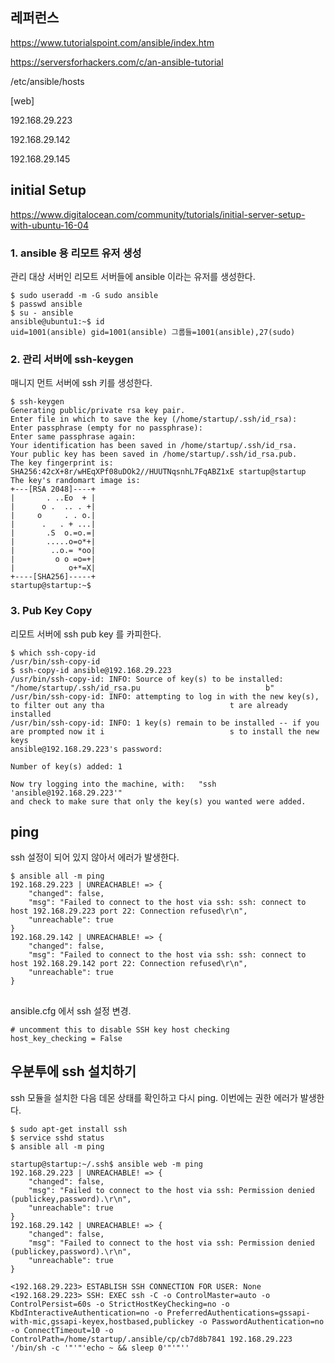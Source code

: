 ## 레퍼런스 ##

https://www.tutorialspoint.com/ansible/index.htm

https://serversforhackers.com/c/an-ansible-tutorial


/etc/ansible/hosts

[web]

192.168.29.223

192.168.29.142

192.168.29.145

## initial Setup ##

https://www.digitalocean.com/community/tutorials/initial-server-setup-with-ubuntu-16-04


### 1. ansible 용 리모트 유저 생성 ###

관리 대상 서버인 리모트 서버들에 ansible 이라는 유저를 생성한다. 

```
$ sudo useradd -m -G sudo ansible
$ passwd ansible
$ su - ansible
ansible@ubuntu1:~$ id
uid=1001(ansible) gid=1001(ansible) 그룹들=1001(ansible),27(sudo)
```


### 2. 관리 서버에 ssh-keygen ###

매니지 먼트 서버에 ssh 키를 생성한다. 
```
$ ssh-keygen
Generating public/private rsa key pair.
Enter file in which to save the key (/home/startup/.ssh/id_rsa):
Enter passphrase (empty for no passphrase):
Enter same passphrase again:
Your identification has been saved in /home/startup/.ssh/id_rsa.
Your public key has been saved in /home/startup/.ssh/id_rsa.pub.
The key fingerprint is:
SHA256:42cX+8r/wHEqXPf08uDOk2//HUUTNqsnhL7FqABZ1xE startup@startup
The key's randomart image is:
+---[RSA 2048]----+
|       . ..Eo  + |
|      o .  .. . +|
|     o     . . o.|
|      .   . + ...|
|       .S  o.=o.=|
|       .....o=o*+|
|        ..o.= *oo|
|         o o =o=+|
|            o+*=X|
+----[SHA256]-----+
startup@startup:~$

```

### 3. Pub Key Copy ###

리모트 서버에 ssh pub key 를 카피한다. 
```
$ which ssh-copy-id
/usr/bin/ssh-copy-id
$ ssh-copy-id ansible@192.168.29.223
/usr/bin/ssh-copy-id: INFO: Source of key(s) to be installed: "/home/startup/.ssh/id_rsa.pu                            b"
/usr/bin/ssh-copy-id: INFO: attempting to log in with the new key(s), to filter out any tha                            t are already installed
/usr/bin/ssh-copy-id: INFO: 1 key(s) remain to be installed -- if you are prompted now it i                            s to install the new keys
ansible@192.168.29.223's password:

Number of key(s) added: 1

Now try logging into the machine, with:   "ssh 'ansible@192.168.29.223'"
and check to make sure that only the key(s) you wanted were added.
```


## ping ##

ssh 설정이 되어 있지 않아서 에러가 발생한다. 

```
$ ansible all -m ping
192.168.29.223 | UNREACHABLE! => {
    "changed": false,
    "msg": "Failed to connect to the host via ssh: ssh: connect to host 192.168.29.223 port 22: Connection refused\r\n",
    "unreachable": true
}
192.168.29.142 | UNREACHABLE! => {
    "changed": false,
    "msg": "Failed to connect to the host via ssh: ssh: connect to host 192.168.29.142 port 22: Connection refused\r\n",
    "unreachable": true
}

```

##  ##
ansible.cfg 에서 ssh 설정 변경.
```
# uncomment this to disable SSH key host checking
host_key_checking = False
```




## 우분투에 ssh 설치하기 ##
ssh 모듈을 설치한 다음 데몬 상태를 확인하고 다시 ping.  이번에는 권한 에러가 발생한다. 

```
$ sudo apt-get install ssh 
$ service sshd status
$ ansible all -m ping

startup@startup:~/.ssh$ ansible web -m ping
192.168.29.223 | UNREACHABLE! => {
    "changed": false,
    "msg": "Failed to connect to the host via ssh: Permission denied (publickey,password).\r\n",
    "unreachable": true
}
192.168.29.142 | UNREACHABLE! => {
    "changed": false,
    "msg": "Failed to connect to the host via ssh: Permission denied (publickey,password).\r\n",
    "unreachable": true
}
```

```
<192.168.29.223> ESTABLISH SSH CONNECTION FOR USER: None
<192.168.29.223> SSH: EXEC ssh -C -o ControlMaster=auto -o ControlPersist=60s -o StrictHostKeyChecking=no -o KbdInteractiveAuthentication=no -o PreferredAuthentications=gssapi-with-mic,gssapi-keyex,hostbased,publickey -o PasswordAuthentication=no -o ConnectTimeout=10 -o ControlPath=/home/startup/.ansible/cp/cb7d8b7841 192.168.29.223 '/bin/sh -c '"'"'echo ~ && sleep 0'"'"''
```
